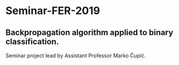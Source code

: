 # Seminar-FER-2019
## Backpropagation algorithm applied to binary classification.
Seminar project lead by Assistant Professor Marko Čupić.
